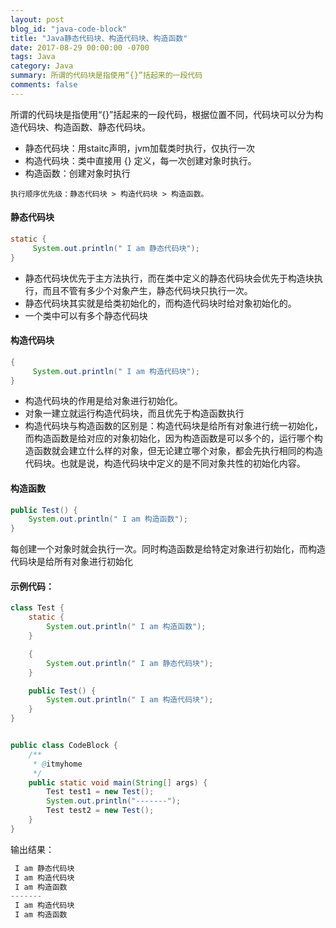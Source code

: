 ```yaml
---
layout: post
blog_id: "java-code-block"
title: "Java静态代码块、构造代码块、构造函数"
date: 2017-08-29 00:00:00 -0700
tags: Java
category: Java
summary: 所谓的代码块是指使用“{}”括起来的一段代码
comments: false
---
```


所谓的代码块是指使用“{}”括起来的一段代码，根据位置不同，代码块可以分为构造代码块、构造函数、静态代码块。

+ 静态代码块：用staitc声明，jvm加载类时执行，仅执行一次
+ 构造代码块：类中直接用 {} 定义，每一次创建对象时执行。
+ 构造函数：创建对象时执行

`执行顺序优先级：静态代码块 > 构造代码块 > 构造函数。`


#### 静态代码块

```java
static {
     System.out.println(" I am 静态代码块");
}
```

+ 静态代码块优先于主方法执行，而在类中定义的静态代码块会优先于构造块执行，而且不管有多少个对象产生，静态代码块只执行一次。
+ 静态代码块其实就是给类初始化的，而构造代码块时给对象初始化的。
+ 一个类中可以有多个静态代码块


#### 构造代码块

```java
{
     System.out.println(" I am 构造代码块");
}
```

+ 构造代码块的作用是给对象进行初始化。
+ 对象一建立就运行构造代码块，而且优先于构造函数执行
+ 构造代码块与构造函数的区别是：构造代码块是给所有对象进行统一初始化，而构造函数是给对应的对象初始化，因为构造函数是可以多个的，运行哪个构造函数就会建立什么样的对象，但无论建立哪个对象，都会先执行相同的构造代码块。也就是说，构造代码块中定义的是不同对象共性的初始化内容。


#### 构造函数

```java
public Test() {
	System.out.println(" I am 构造函数");
}
```

每创建一个对象时就会执行一次。同时构造函数是给特定对象进行初始化，而构造代码块是给所有对象进行初始化

#### 示例代码：

```java
class Test {
    static {
        System.out.println(" I am 构造函数");
    }

    {
        System.out.println(" I am 静态代码块");
    }

    public Test() {
        System.out.println(" I am 构造代码块");
    }
}


public class CodeBlock {
    /**
     * @itmyhome
     */
    public static void main(String[] args) {
        Test test1 = new Test();
        System.out.println("-------");
        Test test2 = new Test();
    }
}
```

输出结果：

```java
 I am 静态代码块
 I am 构造代码块
 I am 构造函数
-------
 I am 构造代码块
 I am 构造函数
```